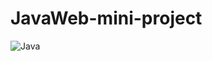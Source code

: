 # JavaWeb-mini-project








<img alt="Java" src="https://img.shields.io/badge/java-%23ED8B00.svg?style=for-the-badge&logo=java&logoColor=white"/>
